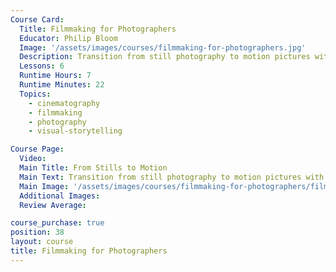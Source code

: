 ```yaml
---
Course Card:
  Title: Filmmaking for Photographers
  Educator: Philip Bloom
  Image: '/assets/images/courses/filmmaking-for-photographers.jpg'
  Description: Transition from still photography to motion pictures with Philip Bloom's comprehensive guide to storytelling through time and space.
  Lessons: 6
  Runtime Hours: 7
  Runtime Minutes: 22
  Topics:
    - cinematography
    - filmmaking
    - photography
    - visual-storytelling

Course Page:
  Video:
  Main Title: From Stills to Motion
  Main Text: Transition from still photography to motion pictures with Philip Bloom's comprehensive guide to storytelling through time and space.
  Main Image: '/assets/images/courses/filmmaking-for-photographers/filmmaking-for-photographers-main.jpg'
  Additional Images:
  Review Average:

course_purchase: true
position: 38
layout: course
title: Filmmaking for Photographers
---
```


